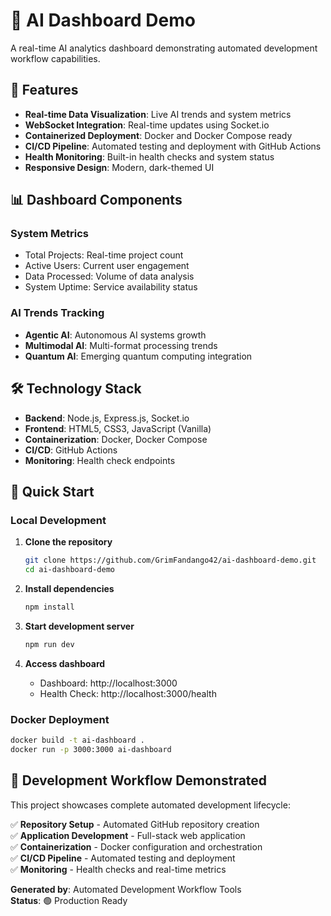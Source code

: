 # 🤖 AI Dashboard Demo

A real-time AI analytics dashboard demonstrating automated development workflow capabilities.

## 🚀 Features

- **Real-time Data Visualization**: Live AI trends and system metrics
- **WebSocket Integration**: Real-time updates using Socket.io
- **Containerized Deployment**: Docker and Docker Compose ready
- **CI/CD Pipeline**: Automated testing and deployment with GitHub Actions
- **Health Monitoring**: Built-in health checks and system status
- **Responsive Design**: Modern, dark-themed UI

## 📊 Dashboard Components

### System Metrics
- Total Projects: Real-time project count
- Active Users: Current user engagement
- Data Processed: Volume of data analysis
- System Uptime: Service availability status

### AI Trends Tracking
- **Agentic AI**: Autonomous AI systems growth
- **Multimodal AI**: Multi-format processing trends
- **Quantum AI**: Emerging quantum computing integration

## 🛠️ Technology Stack

- **Backend**: Node.js, Express.js, Socket.io
- **Frontend**: HTML5, CSS3, JavaScript (Vanilla)
- **Containerization**: Docker, Docker Compose
- **CI/CD**: GitHub Actions
- **Monitoring**: Health check endpoints

## 🚀 Quick Start

### Local Development

1. **Clone the repository**
   ```bash
   git clone https://github.com/GrimFandango42/ai-dashboard-demo.git
   cd ai-dashboard-demo
   ```

2. **Install dependencies**
   ```bash
   npm install
   ```

3. **Start development server**
   ```bash
   npm run dev
   ```

4. **Access dashboard**
   - Dashboard: http://localhost:3000
   - Health Check: http://localhost:3000/health

### Docker Deployment

```bash
docker build -t ai-dashboard .
docker run -p 3000:3000 ai-dashboard
```

## 🔧 Development Workflow Demonstrated

This project showcases complete automated development lifecycle:

✅ **Repository Setup** - Automated GitHub repository creation  
✅ **Application Development** - Full-stack web application  
✅ **Containerization** - Docker configuration and orchestration  
✅ **CI/CD Pipeline** - Automated testing and deployment  
✅ **Monitoring** - Health checks and real-time metrics  

**Generated by**: Automated Development Workflow Tools  
**Status**: 🟢 Production Ready